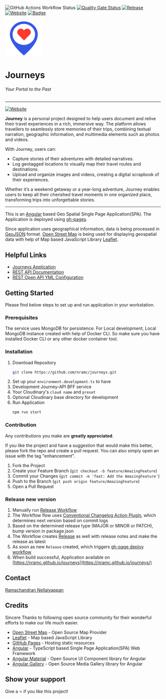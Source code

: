 ![GitHub Actions Workflow Status](https://img.shields.io/github/actions/workflow/status/nramc/journeys/ci-workflow.yml?branch=main&style=flat&logoColor=ff0)
[![Quality Gate Status](https://sonarcloud.io/api/project_badges/measure?project=nramc_journeys&metric=alert_status)](https://sonarcloud.io/summary/new_code?id=nramc_journeys)
[![Release](https://img.shields.io/github/release/nramc/journeys.svg?style=for-the-badge?logoColor=fff&style=flat)](https://github.com/nramc/journeys/releases)
[![Website](https://img.shields.io/badge/website-online-brightgreen.svg)](https://nramc.github.io/journeys/)
[![Badge](https://img.shields.io/badge/-LinkedIn-black.svg?style=for-the-badge&logo=linkedin&colorB=159&style=flat)](https://www.linkedin.com/in/ramachandran-nellaiyappan/)

![Journey](src/assets/logo/apple-icon-120x120.png "Journey")

# Journeys

###### Your Portal to the Past

<hr />

[![Website](https://img.shields.io/badge/website-online-brightgreen.svg)](https://nramc.github.io/journeys/)

**Journey** is a personal project designed to help users document and relive their travel experiences in a rich, immersive way. The platform allows travellers to seamlessly store memories of their trips, combining textual narration, geographic information, and multimedia elements such as photos and videos.

With Journey, users can:

* Capture stories of their adventures with detailed narratives.
* Log geotagged locations to visually map their travel routes and destinations.
* Upload and organize images and videos, creating a digital scrapbook of their experiences.

Whether it’s a weekend getaway or a year-long adventure, Journey enables users to keep all their cherished travel moments in one organized place, transforming trips into unforgettable stories.

---

This is an [Angular](https://angular.io/) based Geo Spatial Single Page Application(SPA).
The Application is deployed using [gh-pages](https://pages.github.com/).

Since application uses geographical information, data is being processed in [GeoJSON](https://datatracker.ietf.org/doc/html/rfc7946) format.
[Open Street Map](https://www.openstreetmap.org/) is being used for displaying geospatial data with help of Map based JavaScript Library [Leaflet](https://leafletjs.com/).

## Helpful Links

- [Journeys Application](https://nramc.github.io/journeys/)
- [REST API Documentation](https://journey-api-nxm5.onrender.com/doc/swagger-ui.html)
- [REST Open API YML Configuration](https://journey-api-nxm5.onrender.com/doc/openapi)

## Getting Started

Please find below steps to set up and run application in your workstation.

### Prerequisites

The service uses MongoDB for persistence.
For Local development, Local MongoDB instance created with help of Docker CLI.
So make sure you have installed Docker CLI or any other docker container tool.

### Installation

1. Download Repository
   ```sh
   git clone https://github.com/nramc/journeys.git 
   ```
2. Set up your `environment.development.ts` to have
3. Development Journey-API BFF service
4. Your Cloudinary's `cloud name` and `preset`
5. Optional Cloudinary base directory for development
6. Run Application
   ```sh
   npm run start
   ```

### Contribution

Any contributions you make are **greatly appreciated**.

If you like the project and have a suggestion that would make this better, please fork the repo and create a pull request.
You can also simply open an issue with the tag "enhancement".

1. Fork the Project
2. Create your Feature Branch (`git checkout -b feature/AmazingFeature`)
3. Commit your Changes (`git commit -m 'feat: Add the AmazingFeature'`)
4. Push to the Branch (`git push origin feature/AmazingFeature`)
5. Open a Pull Request

### Release new version

1. Manually run [Release Workflow](https://github.com/nramc/journeys/actions/workflows/cd-workflow.yml)
2. The Workflow flow uses [Conventional Changelog Action Plugin](https://github.com/marketplace/actions/conventional-changelog-action), which determines next version based on commit logs
3. Based on the determined release type (MAJOR or MINOR or PATCH), bump version in package.json
4. The Workflow creates [Release](https://github.com/nramc/journeys/releases) as well with release notes and make the release as latest
5. As soon as new `Release` created, which triggers [gh-page deploy workflow](https://github.com/nramc/journeys/actions/workflows/pages/pages-build-deployment)
6. When build successful, Application available on [https://nramc.github.io/journeys](https://nramc.github.io/journeys/)

## Contact

[Ramachandran Nellaiyappan](https://nramc.github.io/my-profile/contact.html)

## Credits

Sincere Thanks to following open source community for their wonderful efforts to make our life much easier.

- [Open Street Map](https://www.openstreetmap.org) - Open Source Map Provider
- [Leaflet](https://leafletjs.com) - Map based JavaScript Library
- [GitHub Pages](https://pages.github.com/) - Hosting static resources
- [Angular](https://angular.io/) - TypeScript based Single Page Application(SPA) Web Framework
- [Angular Material](https://material.angular.io/) - Open Source UI Component library for Angular
- [Angular Gallery](https://github.com/MurhafSousli/ngx-gallery/wiki) - Open Source Media Gallery library for Angular

## Show your support

Give a ⭐️ if you like this project!
